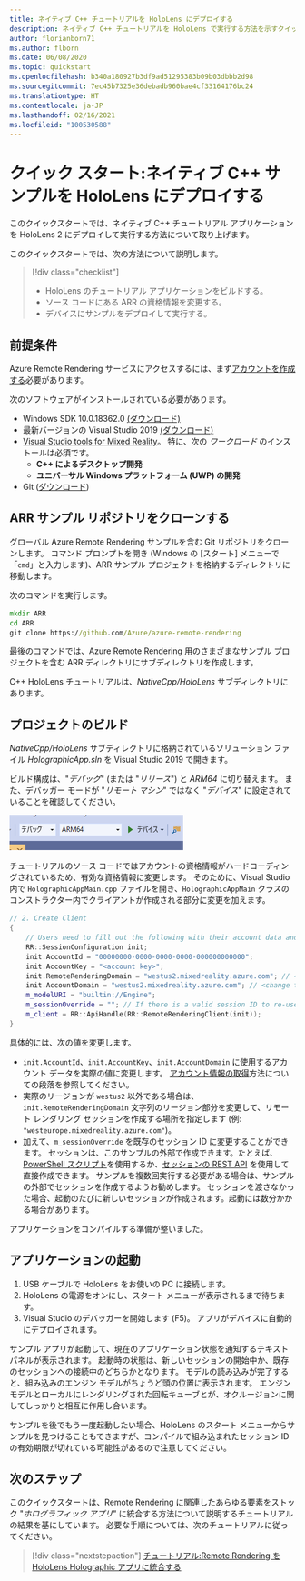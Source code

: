 ```yaml
---
title: ネイティブ C++ チュートリアルを HoloLens にデプロイする
description: ネイティブ C++ チュートリアルを HoloLens で実行する方法を示すクイックスタート
author: florianborn71
ms.author: flborn
ms.date: 06/08/2020
ms.topic: quickstart
ms.openlocfilehash: b340a180927b3df9ad51295383b09b03dbbb2d98
ms.sourcegitcommit: 7ec45b7325e36debadb960bae4cf33164176bc24
ms.translationtype: HT
ms.contentlocale: ja-JP
ms.lasthandoff: 02/16/2021
ms.locfileid: "100530588"
---
```

# <a name="quickstart-deploy-native-c-sample-to-hololens"></a>クイック スタート:ネイティブ C++ サンプルを HoloLens にデプロイする

このクイックスタートでは、ネイティブ C++ チュートリアル アプリケーションを HoloLens 2 にデプロイして実行する方法について取り上げます。

このクイックスタートでは、次の方法について説明します。

> [!div class="checklist"]
>
>* HoloLens のチュートリアル アプリケーションをビルドする。
>* ソース コードにある ARR の資格情報を変更する。
>* デバイスにサンプルをデプロイして実行する。

## <a name="prerequisites"></a>前提条件

Azure Remote Rendering サービスにアクセスするには、まず[アカウントを作成する](../../../how-tos/create-an-account.md)必要があります。

次のソフトウェアがインストールされている必要があります。

* Windows SDK 10.0.18362.0 [(ダウンロード)](https://developer.microsoft.com/windows/downloads/windows-10-sdk)
* 最新バージョンの Visual Studio 2019 [(ダウンロード)](https://visualstudio.microsoft.com/vs/older-downloads/)
* [Visual Studio tools for Mixed Reality](/windows/mixed-reality/install-the-tools)。 特に、次の *ワークロード* のインストールは必須です。
  * **C++ によるデスクトップ開発**
  * **ユニバーサル Windows プラットフォーム (UWP) の開発**
* Git ([ダウンロード](https://git-scm.com/downloads))

## <a name="clone-the-arr-samples-repository"></a>ARR サンプル リポジトリをクローンする

グローバル Azure Remote Rendering サンプルを含む Git リポジトリをクローンします。 コマンド プロンプトを開き (Windows の [スタート] メニューで「`cmd`」と入力します)、ARR サンプル プロジェクトを格納するディレクトリに移動します。

次のコマンドを実行します。

```cmd
mkdir ARR
cd ARR
git clone https://github.com/Azure/azure-remote-rendering
```

最後のコマンドでは、Azure Remote Rendering 用のさまざまなサンプル プロジェクトを含む ARR ディレクトリにサブディレクトリを作成します。

C++ HoloLens チュートリアルは、*NativeCpp/HoloLens* サブディレクトリにあります。

## <a name="build-the-project"></a>プロジェクトのビルド

*NativeCpp/HoloLens* サブディレクトリに格納されているソリューション ファイル *HolographicApp.sln* を Visual Studio 2019 で開きます。

ビルド構成は、"*デバッグ*" (または "*リリース*") と *ARM64* に切り替えます。 また、デバッガー モードが "*リモート マシン*" ではなく "*デバイス*" に設定されていることを確認してください。

![Visual Studio の構成](media/vs-config-native-cpp-tutorial.png)

チュートリアルのソース コードではアカウントの資格情報がハードコーディングされているため、有効な資格情報に変更します。 そのために、Visual Studio 内で `HolographicAppMain.cpp` ファイルを開き、`HolographicAppMain` クラスのコンストラクター内でクライアントが作成される部分に変更を加えます。

```cpp
// 2. Create Client
{
    // Users need to fill out the following with their account data and model
    RR::SessionConfiguration init;
    init.AccountId = "00000000-0000-0000-0000-000000000000";
    init.AccountKey = "<account key>";
    init.RemoteRenderingDomain = "westus2.mixedreality.azure.com"; // <change to the region that the rendering session should be created in>
    init.AccountDomain = "westus2.mixedreality.azure.com"; // <change to the region the account was created in>
    m_modelURI = "builtin://Engine";
    m_sessionOverride = ""; // If there is a valid session ID to re-use, put it here. Otherwise a new one is created
    m_client = RR::ApiHandle(RR::RemoteRenderingClient(init));
}
```

具体的には、次の値を変更します。
* `init.AccountId`、`init.AccountKey`、`init.AccountDomain` に使用するアカウント データを実際の値に変更します。 [アカウント情報の取得](../../../how-tos/create-an-account.md#retrieve-the-account-information)方法についての段落を参照してください。
* 実際のリージョンが `westus2` 以外である場合は、`init.RemoteRenderingDomain` 文字列のリージョン部分を変更して、リモート レンダリング セッションを作成する場所を指定します (例: `"westeurope.mixedreality.azure.com"`)。
* 加えて、`m_sessionOverride` を既存のセッション ID に変更することができます。 セッションは、このサンプルの外部で作成できます。たとえば、[PowerShell スクリプト](../../../samples/powershell-example-scripts.md#script-renderingsessionps1)を使用するか、[セッションの REST API](../../../how-tos/session-rest-api.md) を使用して直接作成できます。
サンプルを複数回実行する必要がある場合は、サンプルの外部でセッションを作成するようお勧めします。 セッションを渡さなかった場合、起動のたびに新しいセッションが作成されます。起動には数分かかる場合があります。

アプリケーションをコンパイルする準備が整いました。

## <a name="launch-the-application"></a>アプリケーションの起動

1. USB ケーブルで HoloLens をお使いの PC に接続します。
1. HoloLens の電源をオンにし、スタート メニューが表示されるまで待ちます。
1. Visual Studio のデバッガーを開始します (F5)。 アプリがデバイスに自動的にデプロイされます。

サンプル アプリが起動して、現在のアプリケーション状態を通知するテキスト パネルが表示されます。 起動時の状態は、新しいセッションの開始中か、既存のセッションへの接続中のどちらかとなります。 モデルの読み込みが完了すると、組み込みのエンジン モデルがちょうど頭の位置に表示されます。 エンジン モデルとローカルにレンダリングされた回転キューブとが、オクルージョンに関してしっかりと相互に作用し合います。

 サンプルを後でもう一度起動したい場合、HoloLens のスタート メニューからサンプルを見つけることもできますが、コンパイルで組み込まれたセッション ID の有効期限が切れている可能性があるので注意してください。

## <a name="next-steps"></a>次のステップ

このクイックスタートは、Remote Rendering に関連したあらゆる要素をストック "*ホログラフィック アプリ*" に統合する方法について説明するチュートリアルの結果を基にしています。 必要な手順については、次のチュートリアルに従ってください。

> [!div class="nextstepaction"]
> [チュートリアル:Remote Rendering を HoloLens Holographic アプリに統合する](../../../tutorials/native-cpp/hololens/integrate-remote-rendering-into-holographic-app.md)